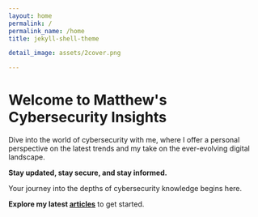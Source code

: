```yaml
---
layout: home
permalink: /
permalink_name: /home
title: jekyll-shell-theme

detail_image: assets/2cover.png

---
```


# Welcome to Matthew's Cybersecurity Insights

Dive into the world of cybersecurity with me, where I offer a personal perspective on the latest trends and my take on the ever-evolving digital landscape.

**Stay updated, stay secure, and stay informed.**

Your journey into the depths of cybersecurity knowledge begins here.

**Explore my latest [articles](/article)** to get started.